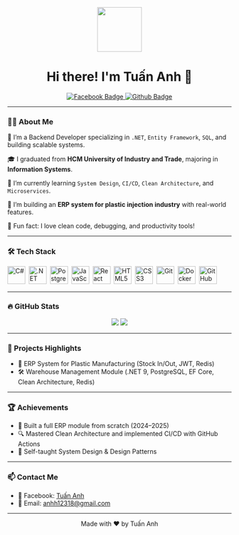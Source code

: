 <p align="center">
  <img src="https://media.giphy.com/media/M9gbBd9nbDrOTu1Mqx/giphy.gif" width="100"/>
</p>

<h1 align="center">Hi there! I'm Tuấn Anh 👋</h1>
<p align="center">
  <a href="[https://www.facebook.com/profile.php?id=100034981484099](https://www.facebook.com/thoi.het.771)">
    <img src="https://img.shields.io/badge/Facebook-1877F2?style=for-the-badge&logo=facebook&logoColor=white" alt="Facebook Badge"/>
  </a>
  <a href="[https://github.com/nguyentuananh-it](https://github.com/nguyentuananh2808)">
    <img src="https://img.shields.io/badge/GitHub-000000?style=for-the-badge&logo=github&logoColor=white" alt="Github Badge"/>
  </a>
</p>

---

### 👨‍💻 About Me

💬 I’m a Backend Developer specializing in `.NET`, `Entity Framework`, `SQL`, and building scalable systems.

🎓 I graduated from **HCM University of Industry and Trade**, majoring in **Information Systems**.

🧠 I’m currently learning `System Design`, `CI/CD`, `Clean Architecture`, and `Microservices`.

💼 I’m building an **ERP system for plastic injection industry** with real-world features.

📌 Fun fact: I love clean code, debugging, and productivity tools!

---

### 🛠 Tech Stack

<p>
  <img src="https://cdn.jsdelivr.net/gh/devicons/devicon/icons/csharp/csharp-original.svg" title="C#" width="40" height="40"/>&nbsp;
  <img src="https://cdn.jsdelivr.net/gh/devicons/devicon/icons/dot-net/dot-net-original.svg" title=".NET" width="40" height="40"/>&nbsp;
  <img src="https://cdn.jsdelivr.net/gh/devicons/devicon/icons/postgresql/postgresql-original.svg" title="PostgreSQL" width="40" height="40"/>&nbsp;
  <img src="https://cdn.jsdelivr.net/gh/devicons/devicon/icons/javascript/javascript-original.svg" title="JavaScript" width="40" height="40"/>&nbsp;
  <img src="https://cdn.jsdelivr.net/gh/devicons/devicon/icons/react/react-original.svg" title="React" width="40" height="40"/>&nbsp;
  <img src="https://cdn.jsdelivr.net/gh/devicons/devicon/icons/html5/html5-original.svg" title="HTML5" width="40" height="40"/>&nbsp;
  <img src="https://cdn.jsdelivr.net/gh/devicons/devicon/icons/css3/css3-original.svg" title="CSS3" width="40" height="40"/>&nbsp;
  <img src="https://cdn.jsdelivr.net/gh/devicons/devicon/icons/git/git-original.svg" title="Git" width="40" height="40"/>&nbsp;
  <img src="https://cdn.jsdelivr.net/gh/devicons/devicon/icons/docker/docker-original.svg" title="Docker" width="40" height="40"/>&nbsp;
  <img src="https://cdn.jsdelivr.net/gh/devicons/devicon/icons/github/github-original.svg" title="GitHub" width="40" height="40"/>&nbsp;
</p>

---

### 🔥 GitHub Stats

<p align="center">
  <img src="https://github-readme-stats.vercel.app/api/top-langs/?username=nguyentuananh-it&layout=compact&theme=tokyonight" />
  <img src="https://github-readme-streak-stats.herokuapp.com?user=nguyentuananh-it&theme=dark&background=000000" />
</p>

---

### 🚀 Projects Highlights

- 🎯 ERP System for Plastic Manufacturing (Stock In/Out, JWT, Redis)
- 🛠 Warehouse Management Module (.NET 9, PostgreSQL, EF Core, Clean Architecture, Redis)
---

### 🏆 Achievements

- 🥇 Built a full ERP module from scratch (2024–2025)
- 🔍 Mastered Clean Architecture and implemented CI/CD with GitHub Actions
- 📘 Self-taught System Design & Design Patterns

---

### 📫 Contact Me

- 💬 Facebook: [Tuấn Anh]([https://www.facebook.com/profile.php?id=100034981484099](https://www.facebook.com/thoi.het.771))
- 📧 Email: anhh12318@gmail.com 

---

<p align="center">
  Made with ❤️ by Tuấn Anh
</p>
